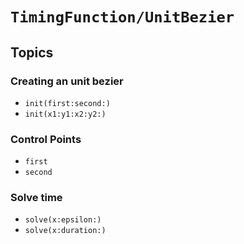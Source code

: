 # ``TimingFunction/UnitBezier``

## Topics

### Creating an unit bezier

- ``init(first:second:)``
- ``init(x1:y1:x2:y2:)``

### Control Points

- ``first``
- ``second``

### Solve time

- ``solve(x:epsilon:)``
- ``solve(x:duration:)``
